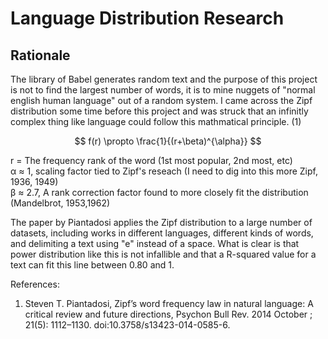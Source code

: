 
# Language Distribution Research

## Rationale

The library of Babel generates random text and the purpose of this project is not to find the largest number of words,
it is to mine nuggets of "normal english human language" out of a random system. I came across the Zipf distribution some time
before this project and was struck that an infinitly complex thing like language could follow this mathmatical principle. (1) 

$$
f(r) \propto \frac{1}{(r+\beta)^{\alpha}}
$$

r = The frequency rank of the word (1st most popular, 2nd most, etc)<br>
α ≈ 1, scaling factor tied to Zipf's reseach (I need to dig into this more Zipf, 1936, 1949)<br>
β ≈ 2.7, A rank correction factor found to more closely fit the distribution (Mandelbrot, 1953,1962)<br>


The paper by Piantadosi applies the Zipf distribution to a large number of datasets, including works in different languages,
different kinds of words, and delimiting a text using "e" instead of a space. What is clear is that power distribution like
this is not infallible and that a R-squared value for a text can fit this line between 0.80 and 1.




References:
1. Steven T. Piantadosi, Zipf’s word frequency law in natural language: A critical review and future directions,
    Psychon Bull Rev. 2014 October ; 21(5): 1112–1130. doi:10.3758/s13423-014-0585-6.